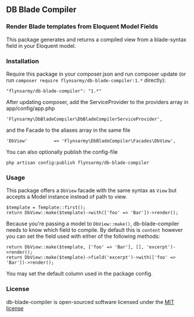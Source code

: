 ## DB Blade Compiler


### Render Blade templates from Eloquent Model Fields

This package generates and returns a compiled view from a blade-syntax field in your Eloquent model.


### Installation

Require this package in your composer.json and run composer update (or run `composer require flynsarmy/db-blade-compiler:1.*` directly):

    "flynsarmy/db-blade-compiler": "1.*"

After updating composer, add the ServiceProvider to the providers array in app/config/app.php

    'Flynsarmy\DbBladeCompiler\DbBladeCompilerServiceProvider',

and the Facade to the aliases array in the same file

    'DbView'          => 'Flynsarmy\DbBladeCompiler\Facades\DbView',

You can also optionally publish the config-file

    php artisan config:publish flynsarmy/db-blade-compiler


### Usage

This package offers a `DbView` facade with the same syntax as `View` but accepts a Model instance instead of path to view.

    $template = Template::first();
    return DbView::make($template)->with(['foo' => 'Bar'])->render();

Because you're passing a model to `DbView::make()`, db-blade-compiler needs to know which field to compile. By default this is `content` however you can set the field used with either of the following methods:

    return DbView::make($template, ['foo' => 'Bar'], [], 'excerpt')->render();
    return DbView::make($template)->field('excerpt')->with(['foo' => 'Bar'])->render();

You may set the default column used in the package config.


### License

db-blade-compiler is open-sourced software licensed under the [MIT license](http://opensource.org/licenses/MIT)

